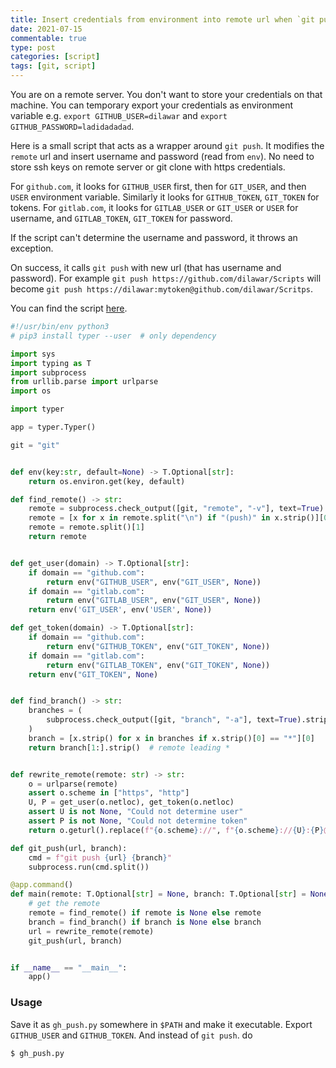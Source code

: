 ```yaml
---
title: Insert credentials from environment into remote url when `git push`
date: 2021-07-15
commentable: true
type: post
categories: [script]
tags: [git, script]
---
```


You are on a remote server. You don't want to store your credentials on that
machine. You can temporary export your credentials as environment variable e.g.
`export GITHUB_USER=dilawar` and `export GITHUB_PASSWORD=ladidadadad`.

Here is a small script that acts as a wrapper around `git push`. It modifies the
`remote` url and insert username and password (read from `env`). No need to
store ssh keys on remote server or git clone with https credentials.

For `github.com`, it looks for `GITHUB_USER` first, then for `GIT_USER`, and
then `USER` environment variable. Similarly it looks for `GITHUB_TOKEN`,
`GIT_TOKEN` for tokens. For `gitlab.com`, it looks for `GITLAB_USER` or
`GIT_USER` or `USER` for username, and `GITLAB_TOKEN`, `GIT_TOKEN` for password.

If the script can't determine the username and password, it throws an exception.

On success, it calls `git push` with new url (that has username and password).
For example `git push https://github.com/dilawar/Scripts` will become `git push
https://dilawar:mytoken@github.com/dilawar/Scritps`.

You can find the script
[here](https://raw.githubusercontent.com/dilawar/Scripts/master/%2Cgit_push).


```python
#!/usr/bin/env python3
# pip3 install typer --user  # only dependency

import sys
import typing as T
import subprocess
from urllib.parse import urlparse
import os

import typer

app = typer.Typer()

git = "git"


def env(key:str, default=None) -> T.Optional[str]:
    return os.environ.get(key, default)

def find_remote() -> str:
    remote = subprocess.check_output([git, "remote", "-v"], text=True)
    remote = [x for x in remote.split("\n") if "(push)" in x.strip()][0]
    remote = remote.split()[1]
    return remote


def get_user(domain) -> T.Optional[str]:
    if domain == "github.com":
        return env("GITHUB_USER", env("GIT_USER", None))
    if domain == "gitlab.com":
        return env("GITLAB_USER", env("GIT_USER", None))
    return env('GIT_USER', env('USER', None))

def get_token(domain) -> T.Optional[str]:
    if domain == "github.com":
        return env("GITHUB_TOKEN", env("GIT_TOKEN", None))
    if domain == "gitlab.com":
        return env("GITLAB_TOKEN", env("GIT_TOKEN", None))
    return env("GIT_TOKEN", None)


def find_branch() -> str:
    branches = (
        subprocess.check_output([git, "branch", "-a"], text=True).strip().split("\n")
    )
    branch = [x.strip() for x in branches if x.strip()[0] == "*"][0]
    return branch[1:].strip()  # remote leading *


def rewrite_remote(remote: str) -> str:
    o = urlparse(remote)
    assert o.scheme in ["https", "http"]
    U, P = get_user(o.netloc), get_token(o.netloc)
    assert U is not None, "Could not determine user"
    assert P is not None, "Could not determine token"
    return o.geturl().replace(f"{o.scheme}://", f"{o.scheme}://{U}:{P}@")

def git_push(url, branch):
    cmd = f"git push {url} {branch}"
    subprocess.run(cmd.split())

@app.command()
def main(remote: T.Optional[str] = None, branch: T.Optional[str] = None):
    # get the remote
    remote = find_remote() if remote is None else remote
    branch = find_branch() if branch is None else branch
    url = rewrite_remote(remote)
    git_push(url, branch)


if __name__ == "__main__":
    app()
```

### Usage

Save it as `gh_push.py` somewhere in `$PATH` and make it executable. Export
`GITHUB_USER` and `GITHUB_TOKEN`. And instead of `git push`. do

```sh
$ gh_push.py
```

